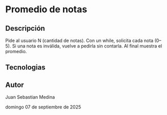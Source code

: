 # Promedio de notas

## Descripción

Pide al usuario N (cantidad de notas). Con un while, solicita cada nota (0–5). Si una nota es inválida, vuelve a pedirla sin contarla. Al final muestra el promedio.

## Tecnologias

## Autor

Juan Sebastian Medina

domingo 07 de septiembre de 2025
